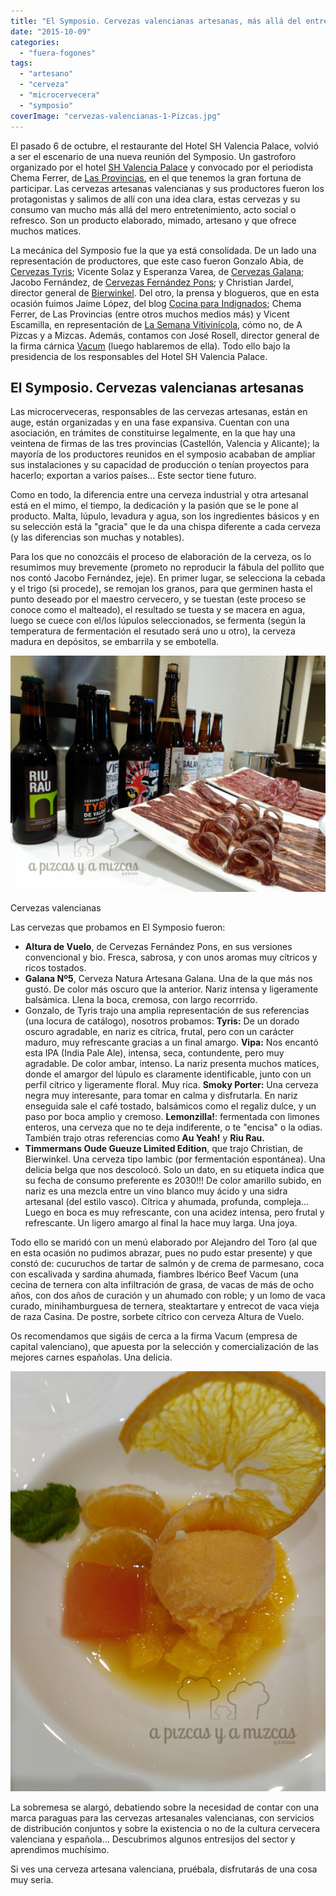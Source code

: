 ```yaml
---
title: "El Symposio. Cervezas valencianas artesanas, más allá del entretenimiento"
date: "2015-10-09"
categories:
  - "fuera-fogones"
tags:
  - "artesano"
  - "cerveza"
  - "microcervecera"
  - "symposio"
coverImage: "cervezas-valencianas-1-Pizcas.jpg"
---
```


El pasado 6 de octubre, el restaurante del Hotel SH Valencia Palace, volvió a ser el escenario de una nueva reunión del Symposio. Un gastroforo organizado por el hotel [SH Valencia Palace](http://www.hotel-valencia-palace.com/es/index.html) y convocado por el periodista Chema Ferrer, de [Las Provincias](http://www.lasprovincias.es/), en el que tenemos la gran fortuna de participar. Las cervezas artesanas valencianas y sus productores fueron los protagonistas y salimos de allí con una idea clara, estas cervezas y su consumo van mucho más allá del mero entretenimiento, acto social o refresco. Son un producto elaborado, mimado, artesano y que ofrece muchos matices.

La mecánica del Symposio fue la que ya está consolidada. De un lado una representación de productores, que este caso fueron Gonzalo Abia, de [Cervezas Tyris](http://www.cervezatyris.com/); Vicente Solaz y Esperanza Varea, de [Cervezas Galana](http://www.cervezagalana.com/index2.html); Jacobo Fernández, de [Cervezas Fernández Pons](http://www.fernandezpons.es/); y Christian Jardel, director general de [Bierwinkel](http://bierwinkel.es/). Del otro, la prensa y blogueros, que en esta ocasión fuimos Jaime López, del blog [Cocina para Indignados](http://www.cocinaparaindignados.com/); Chema Ferrer, de Las Provincias (entre otros muchos medios más) y Vicent Escamilla, en representación de [La Semana Vitivinícola](http://www.sevi.net), cómo no, de A Pizcas y a Mizcas. Además, contamos con José Rosell, director general de la firma cárnica [Vacum](http://vacum.es/) (luego hablaremos de ella). Todo ello bajo la presidencia de los responsables del Hotel SH Valencia Palace.

## El Symposio. Cervezas valencianas artesanas

Las microcerveceras, responsables de las cervezas artesanas, están en auge, están organizadas y en una fase expansiva. Cuentan con una asociación, en trámites de constituirse legalmente, en la que hay una veintena de firmas de las tres provincias (Castellón, Valencia y Alicante); la mayoría de los productores reunidos en el symposio acababan de ampliar sus instalaciones y su capacidad de producción o tenían proyectos para hacerlo; exportan a varios países... Este sector tiene futuro.

Como en todo, la diferencia entre una cerveza industrial y otra artesanal está en el mimo, el tiempo, la dedicación y la pasión que se le pone al producto. Malta, lúpulo, levadura y agua, son los ingredientes básicos y en su selección está la "gracia" que le da una chispa diferente a cada cerveza (y las diferencias son muchas y notables).

Para los que no conozcáis el proceso de elaboración de la cerveza, os lo resumimos muy brevemente (prometo no reproducir la fábula del pollito que nos contó Jacobo Fernández, jeje). En primer lugar, se selecciona la cebada y el trigo (si procede), se remojan los granos, para que germinen hasta el punto deseado por el maestro cervecero, y se tuestan (este proceso se conoce como el malteado), el resultado se tuesta y se macera en agua, luego se cuece con el/los lúpulos seleccionados, se fermenta (según la temperatura de fermentación el resutado será uno u otro), la cerveza madura en depósitos, se embarrila y se embotella.

![](images/cervezas-valencianas-1-Pizcas.jpg)

Cervezas valencianas

Las cervezas que probamos en El Symposio fueron:

- **Altura de Vuelo**, de Cervezas Fernández Pons, en sus versiones convencional y bio. Fresca, sabrosa, y con unos aromas muy cítricos y ricos tostados.
- **Galana Nº5**, Cerveza Natura Artesana Galana. Una de la que más nos gustó. De color más oscuro que la anterior. Nariz intensa y ligeramente balsámica. Llena la boca, cremosa, con largo recorrrido.
- Gonzalo, de Tyris trajo una amplia representación de sus referencias (una locura de catálogo), nosotros probamos: **Tyris:** De un dorado oscuro agradable, en nariz es cítrica, frutal, pero con un carácter maduro, muy refrescante gracias a un final amargo. **Vipa:** Nos encantó esta IPA (India Pale Ale), intensa, seca, contundente, pero muy agradable. De color ambar, intenso. La nariz presenta muchos matices, donde el amargor del lúpulo es claramente identificable, junto con un perfil cítrico y ligeramente floral. Muy rica. **Smoky Porter:** Una cerveza negra muy interesante, para tomar en calma y disfrutarla. En nariz enseguida sale el café tostado, balsámicos como el regaliz dulce, y un paso por boca amplio y cremoso. **Lemonzilla!**: fermentada con limones enteros, una cerveza que no te deja indiferente, o te "encisa" o la odias. También trajo otras referencias como **Au Yeah!** y **Riu Rau.**
- **Timmermans Oude Gueuze Limited Edition**, que trajo Christian, de Bierwinkel. Una cerveza tipo lambic (por fermentación espontánea). Una delicia belga que nos descolocó. Solo un dato, en su etiqueta indica que su fecha de consumo preferente es 2030!!! De color amarillo subido, en nariz es una mezcla entre un vino blanco muy ácido y una sidra artesanal (del estilo vasco). Cítrica y ahumada, profunda, compleja... Luego en boca es muy refrescante, con una acidez intensa, pero frutal y refrescante. Un ligero amargo al final la hace muy larga. Una joya.

Todo ello se maridó con un menú elaborado por Alejandro del Toro (al que en esta ocasión no pudimos abrazar, pues no pudo estar presente) y que constó de: cucuruchos de tartar de salmón y de crema de parmesano, coca con escalivada y sardina ahumada, fiambres Ibérico Beef Vacum (una cecina de ternera con alta infiltración de grasa, de vacas de más de ocho años, con dos años de curación y un ahumado con roble; y un lomo de vaca curado, minihamburguesa de ternera, steaktartare y entrecot de vaca vieja de raza Casina. De postre, sorbete cítrico con cerveza Altura de Vuelo.

Os recomendamos que sigáis de cerca a la firma Vacum (empresa de capital valenciano), que apuesta por la selección y comercialización de las mejores carnes españolas. Una delicia.

![](images/cervezas-valencianas-9-Pizcas.jpg)

La sobremesa se alargó, debatiendo sobre la necesidad de contar con una marca paraguas para las cervezas artesanales valencianas, con servicios de distribución conjuntos y sobre la existencia o no de la cultura cervecera valenciana y española... Descubrimos algunos entresijos del sector y aprendimos muchísimo.

Si ves una cerveza artesana valenciana, pruébala, disfrutarás de una cosa muy seria.
